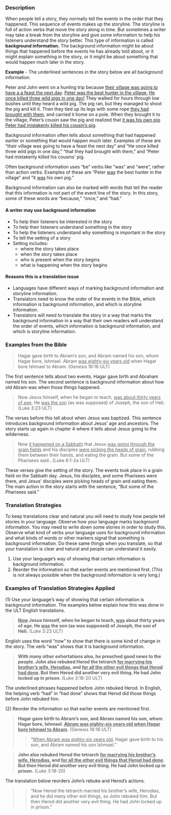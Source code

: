 

### Description

When people tell a story, they normally tell the events in the order that they happened. This sequence of events makes up the storyline. The storyline is full of action verbs that move the story along in time. But sometimes a writer may take a break from the storyline and give some information to help his listeners understand the story better. This type of information is called **background information.** The background information might be about things that happened before the events he has already told about, or it might explain something in the story, or it might be about something that would happen much later in the story.

**Example** - The underlined sentences in the story below are all background information.

Peter and John went on a hunting trip because <u>their village was going to have a a feast the next day</u>. <u>Peter was the best hunter in the village.</u> <u>He once killed three wild pigs in one day!</u> They walked for hours through low bushes until they heard a wild pig. The pig ran, but they managed to shoot the pig and kill it. Then they tied up its legs with some rope <u>they had brought with them</u>, and carried it home on a pole. When they brought it to the village, Peter’s cousin saw the pig and realized that <u>it was his own pig</u>. <u>Peter had mistakenly killed his cousin’s pig</u>.

Background information often tells about something that had happened earlier or something that would happen much later. Examples of these are “their village was going to have a feast the next day” and “He once killed three wild pigs in one day,” “that they had brought with them,” and “Peter had mistakenly killed his cousins’ pig.

Often background information uses “be” verbs like “was” and “were”, rather than action verbs. Examples of these are “Peter <u>was</u> the best hunter in the village” and “it <u>was</u> his own pig.”

Background information can also be marked with words that tell the reader that this information is not part of the event line of the story. In this story, some of these words are “because,” “once,” and “had.”

#### A writer may use background information

* To help their listeners be interested in the story
* To help their listeners understand something in the story
* To help the listeners understand why something is important in the story
* To tell the setting of a story
* Setting includes:
    * where the story takes place
    * when the story takes place
    * who is present when the story begins
    * what is happening when the story begins

#### Reasons this is a translation issue

* Languages have different ways of marking background information and storyline information.
* Translators need to know the order of the events in the Bible, which information is background information, and which is storyline information.
* Translators will need to translate the story in a way that marks the background information in a way that their own readers will understand the order of events, which information is background information, and which is storyline information.

### Examples from the Bible

> Hagar gave birth to Abram’s son, and Abram named his son, whom Hagar bore, Ishmael. Abram <u>was eighty-six years old</u> when Hagar bore Ishmael to Abram.  (Genesis 16:16 ULT)

The first sentence tells about two events. Hagar gave birth and Abraham named his son. The second sentence is background information about how old Abram was when those things happened.

> Now Jesus himself, when he began to teach, <u>was about thirty years of age</u>. He <u>was the son</u> (as was supposed) of Joseph, the son of Heli.   (Luke 3:23 ULT)

The verses before this tell about when Jesus was baptized. This sentence introduces background information about Jesus’ age and ancestors. The story starts up again in chapter 4 where it tells about Jesus going to the wilderness.

> Now <u>it happened on a Sabbath</u> that Jesus <u>was going through the grain fields</u> and his disciples <u>were picking the heads of grain</u>, rubbing them between their hands, and eating the grain. But some of the Pharisees said…(Luke 6:1-2a ULT)

These verses give the setting of the story. The events took place in a grain field on the Sabbath day. Jesus, his disciples, and some Pharisees were there, and Jesus’ disciples were picking heads of grain and eating them. The main action in the story starts with the sentence, “But some of the Pharisees said.”

### Translation Strategies

To keep translations clear and natural you will need to study how people tell stories in your language. Observe how your language marks background information. You may need to write down some stories in order to study this. Observe what kind of verbs your language uses for background information and what kinds of words or other markers signal that something is background information. Do these same things when you translate, so that your translation is clear and natural and people can understand it easily.

1. Use your language’s way of showing that certain information is background information.
1. Reorder the information so that earlier events are mentioned first.  (This is not always possible when the background information is very long.)

### Examples of Translation Strategies Applied

(1) Use your language’s way of showing that certain information is background information. The examples below explain how this was done in the ULT English translations.

> **<u>Now</u> Jesus himself, when he began to teach, <u>was</u> about thirty years of age. He <u>was</u> the son (as was supposed) of Joseph, the son of Heli.** (Luke 3:23 ULT) 

English uses the word “now” to show that there is some kind of change in the story. The verb “was” shows that it is background information.

> **With many other exhortations also, he preached good news to the people. John also rebuked Herod the tetrarch <u>for marrying his brother’s wife, Herodias</u>, and <u>for all the other evil things that Herod had done</u>. But then Herod did another very evil thing. He had John locked up in prison.** (Luke 3:18-20 ULT) 

The underlined phrases happened before John rebuked Herod. In English, the helping verb “had” in “had done” shows that Herod did those things before John rebuked him.

(2) Reorder the information so that earlier events are mentioned first.

> **Hagar gave birth to Abram’s son, and Abram named his son, whom Hagar bore, Ishmael. <u>Abram was eighty-six years old when Hagar bore Ishmael to Abram</u>.** (Genesis 16:16 ULT)
>> “<u>When Abram was eighty-six years old</u>, Hagar gave birth to his son, and Abram named his son Ishmael.”

> **John also rebuked Herod the tetrarch <u>for marrying his brother’s wife, Herodias</u>, and <u>for all the other evil things that Herod had done</u>. But then Herod did another very evil thing. He had John locked up in prison.** (Luke 3:18-20) 

The translation below reorders John’s rebuke and Herod’s actions.

>> “Now Herod the tetrarch married his brother’s wife, Herodias, and he did many other evil things, so John rebuked him. But then Herod did another very evil thing. He had John locked up in prison.”

